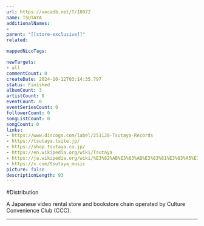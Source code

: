 ```yaml
---
url: https://vocadb.net/T/10972
name: TSUTAYA
additionalNames: 
- 
parent: "[[store-exclusive]]"
related:

mappedNicoTags:

newTargets:
- all
commentCount: 0
createDate: 2024-10-12T03:14:35.797
status: Finished
albumCount: 3
artistCount: 0
eventCount: 0
eventSeriesCount: 0
followerCount: 0
songListCount: 0
songCount: 0
links: 
- https://www.discogs.com/label/251128-Tsutaya-Records
- https://tsutaya.tsite.jp/
- https://shop.tsutaya.co.jp/
- https://en.wikipedia.org/wiki/Tsutaya
- https://ja.wikipedia.org/wiki/%E3%82%AB%E3%83%AB%E3%83%81%E3%83%A5%E3%82%A2%E3%83%BB%E3%82%B3%E3%83%B3%E3%83%93%E3%83%8B%E3%82%A8%E3%83%B3%E3%82%B9%E3%83%BB%E3%82%AF%E3%83%A9%E3%83%96
- https://x.com/tsutaya_music
picture: false
descriptionLength: 93
---
```


#Distribution

A Japanese video rental store and bookstore chain operated by Culture Convenience Club (CCC).

---

